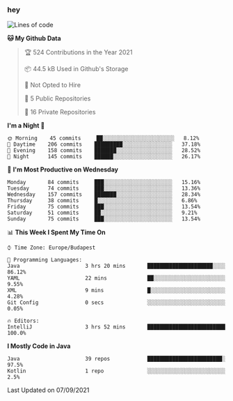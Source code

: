 ### hey

<!--START_SECTION:waka-->
![Lines of code](https://img.shields.io/badge/From%20Hello%20World%20I%27ve%20Written-81514%20lines%20of%20code-blue)

**🐱 My Github Data** 

> 🏆 524 Contributions in the Year 2021
 > 
> 📦 44.5 kB Used in Github's Storage 
 > 
> 🚫 Not Opted to Hire
 > 
> 📜 5 Public Repositories 
 > 
> 🔑 16 Private Repositories  
 > 
**I'm a Night 🦉** 

```text
🌞 Morning    45 commits     ██░░░░░░░░░░░░░░░░░░░░░░░   8.12% 
🌆 Daytime    206 commits    █████████░░░░░░░░░░░░░░░░   37.18% 
🌃 Evening    158 commits    ███████░░░░░░░░░░░░░░░░░░   28.52% 
🌙 Night      145 commits    ██████░░░░░░░░░░░░░░░░░░░   26.17%

```
📅 **I'm Most Productive on Wednesday** 

```text
Monday       84 commits     ███░░░░░░░░░░░░░░░░░░░░░░   15.16% 
Tuesday      74 commits     ███░░░░░░░░░░░░░░░░░░░░░░   13.36% 
Wednesday    157 commits    ███████░░░░░░░░░░░░░░░░░░   28.34% 
Thursday     38 commits     █░░░░░░░░░░░░░░░░░░░░░░░░   6.86% 
Friday       75 commits     ███░░░░░░░░░░░░░░░░░░░░░░   13.54% 
Saturday     51 commits     ██░░░░░░░░░░░░░░░░░░░░░░░   9.21% 
Sunday       75 commits     ███░░░░░░░░░░░░░░░░░░░░░░   13.54%

```


📊 **This Week I Spent My Time On** 

```text
⌚︎ Time Zone: Europe/Budapest

💬 Programming Languages: 
Java                     3 hrs 20 mins       █████████████████████░░░░   86.12% 
YAML                     22 mins             ██░░░░░░░░░░░░░░░░░░░░░░░   9.55% 
XML                      9 mins              █░░░░░░░░░░░░░░░░░░░░░░░░   4.28% 
Git Config               0 secs              ░░░░░░░░░░░░░░░░░░░░░░░░░   0.05%

🔥 Editors: 
IntelliJ                 3 hrs 52 mins       █████████████████████████   100.0%

```

**I Mostly Code in Java** 

```text
Java                     39 repos            ████████████████████████░   97.5% 
Kotlin                   1 repo              ░░░░░░░░░░░░░░░░░░░░░░░░░   2.5%

```



 Last Updated on 07/09/2021
<!--END_SECTION:waka-->
